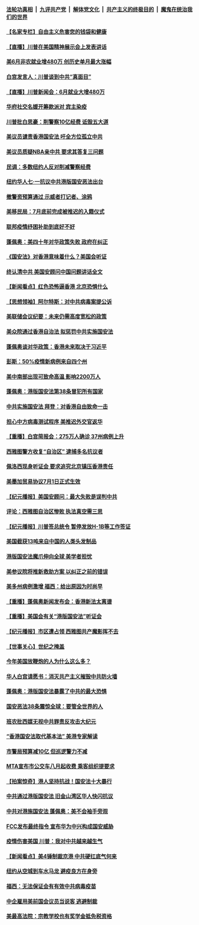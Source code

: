 ####  [法轮功真相](../../../../basic/blob/master/README.md?t=07030102) &nbsp;|&nbsp; [九评共产党](../../../../9ping.md/blob/master/README.md?t=07030102) &nbsp;|&nbsp; [解体党文化](../../../../jtdwh.md/blob/master/README.md?t=07030102)  &nbsp;|&nbsp; [共产主义的终极目的](../../../../gczydzjmd.md/blob/master/README.md?t=07030102) &nbsp;|&nbsp; [魔鬼在统治我们的世界](../../../../mgztzwmdsj.md/blob/master/README.md?t=07030102) 

#### [【名家专栏】自由主义危害您的钱袋和健康](../pages/nsc412/n12227823.md?t=07030102) 

#### [【直播】川普在美国精神展示会上发表讲话](../pages/nsc412/n12227943.md?t=07030102) 

#### [美6月非农就业增480万 创历史单月最大涨幅](../pages/nsc412/n12227911.md?t=07030102) 

#### [白宫发言人：川普谈到中共“真面目”](../pages/nsc412/n12227638.md?t=07030102) 

#### [【直播】川普新闻会：6月就业大增480万](../pages/nsc412/n12227778.md?t=07030102) 

#### [华府社交名媛开筹款派对 宾主染疫](../pages/nsc412/n12227449.md?t=07030102) 

#### [川普批白思豪：削警察10亿经费 诋毁五大道](../pages/nsc412/n12226360.md?t=07030102) 

#### [美议员谴责香港国安法 吁全方位孤立中共](../pages/nsc412/n12227173.md?t=07030102) 

#### [美议员质疑NBA亲中共 要求其答复三问题](../pages/nsc412/n12226782.md?t=07030102) 

#### [民调：多数纽约人反对削减警察经费](../pages/nsc412/n12226365.md?t=07030102) 

#### [纽约华人七‧一抗议中共港版国安恶法出台](../pages/nsc412/n12226352.md?t=07030102) 

#### [撤警资预算通过 示威者打记者、涂鸦](../pages/nsc412/n12226317.md?t=07030102) 

#### [美移民局：7月底前完成被推迟的入籍仪式](../pages/nsc412/n12226333.md?t=07030102) 

#### [联邦疫情纾困补助到底好不好](../pages/nsc412/n12226379.md?t=07030102) 

#### [蓬佩奥：美四十年对华政策失败 政府在纠正](../pages/nsc412/n12226169.md?t=07030102) 

#### [《国安法》对香港意味着什么？美国会听证](../pages/nsc412/n12225932.md?t=07030102) 

#### [终认清中共 美国安顾问中国问题讲话全文](../pages/nsc412/n12225398.md?t=07030102) 

#### [【新闻看点】红色恐怖逼香港 北京恐惧什么](../pages/nsc412/n12225821.md?t=07030102) 

#### [【思想领袖】阿尔特斯：对中共病毒案提公诉](../pages/nsc412/n12132039.md?t=07030102) 

#### [美联储会议纪要：未来仍需高度宽松的政策](../pages/nsc412/n12225944.md?t=07030102) 

#### [美众院通过香港自治法 拟惩罚中共实施国安法](../pages/nsc412/n12225765.md?t=07030102) 

#### [蓬佩奥谈对华政策：香港未来取决于习近平](../pages/nsc412/n12225535.md?t=07030102) 

#### [彭斯：50%疫情新病例来自四个州](../pages/nsc412/n12225661.md?t=07030102) 

#### [美中南部出现可致命高温 影响2200万人](../pages/nsc412/n12225509.md?t=07030102) 

#### [蓬佩奥：港版国安法第38条冒犯所有国家](../pages/nsc412/n12225492.md?t=07030102) 

#### [中共实施国安法 拜登：对香港自由致命一击](../pages/nsc412/n12225488.md?t=07030102) 

#### [担心中方病毒测试程序 美推迟外交官返华](../pages/nsc412/n12225504.md?t=07030102) 

#### [【重播】白宫简报会：275万人确诊 37州病例上升](../pages/nsc412/n12225524.md?t=07030102) 

#### [西雅图警方收复“自治区” 逮捕多名抗议者](../pages/nsc412/n12225413.md?t=07030102) 

#### [佩洛西现身听证会 要求追究北京镇压香港责任](../pages/nsc412/n12225292.md?t=07030102) 

#### [美墨加贸易协议7月1日正式生效](../pages/nsc412/n12225352.md?t=07030102) 

#### [【纪元播报】美国安顾问：最大失败是误判中共](../pages/nsc412/n12225244.md?t=07030102) 

#### [评论：西雅图自治区惨败 执法真空需三思](../pages/nsc412/n12222690.md?t=07030102) 

#### [【纪元播报】川普签总统令 暂停发放H-1B等工作签证](../pages/nsc412/n12225208.md?t=07030102) 

#### [美国截获13吨来自中国的人类头发制品](../pages/nsc412/n12225251.md?t=07030102) 

#### [港版国安法魔爪伸向全球 美学者担忧](../pages/nsc412/n12225012.md?t=07030102) 

#### [美参议院将推新救助方案 以纠正之前的错误](../pages/nsc412/n12224957.md?t=07030102) 

#### [美多州病例激增 福西：给出原因为时尚早](../pages/nsc412/n12224710.md?t=07030102) 

#### [【重播】蓬佩奥新闻发布会：香港新法太离谱](../pages/nsc412/n12224924.md?t=07030102) 

#### [【重播】美国会有关“港版国安法”听证会](../pages/nsc412/n12223128.md?t=07030102) 

#### [【纪元播报】市区遭占领 西雅图共产魔影挥不去](../pages/nsc412/n12224840.md?t=07030102) 

#### [【世事关心】世纪之掩盖](../pages/nsc412/n12223498.md?t=07030102) 

#### [今年美国放鞭炮的人为什么这么多？](../pages/nsc412/n12223569.md?t=07030102) 

#### [华人白宫请愿书：消灭共产主义摧毁中共防火墙](../pages/nsc412/n12223552.md?t=07030102) 

#### [蓬佩奥：港版国安法暴露了中共的最大恐惧](../pages/nsc412/n12224268.md?t=07030102) 

#### [国安恶法38条震惊全球：要管全世界的人](../pages/nsc412/n12224164.md?t=07030102) 

#### [班农批西媒无视中共罪责反攻击大纪元](../pages/nsc412/n12222770.md?t=07030102) 

#### [“香港国安法取代基本法” 美港专家解读](../pages/nsc412/n12223556.md?t=07030102) 

#### [市警局预算减10亿 但巡逻警力不减](../pages/nsc412/n12223572.md?t=07030102) 

#### [MTA宣布市公交车八月起收费 乘客组织提要求](../pages/nsc412/n12223620.md?t=07030102) 

#### [【拍案惊奇】港人坚持抗战！国安法十大暴行](../pages/nsc412/n12223602.md?t=07030102) 

#### [中共通过港版国安法 旧金山湾区华人快闪抗议](../pages/nsc412/n12223529.md?t=07030102) 

#### [中共对港施国安法 蓬佩奥：美不会袖手旁观](../pages/nsc412/n12223421.md?t=07030102) 

#### [FCC发布最终指令 宣布华为中兴构成国安威胁](../pages/nsc412/n12222824.md?t=07030102) 

#### [疫情伤害美国 川普：我对中共越来越生气](../pages/nsc412/n12223407.md?t=07030102) 

#### [【新闻看点】美4锤制裁京港 中共硬扛底气何来](../pages/nsc412/n12223141.md?t=07030102) 

#### [纽约从空城到车水马龙  避疫良方在身旁](../pages/nsc412/n12221562.md?t=07030102) 

#### [福西：无法保证会有有效中共病毒疫苗](../pages/nsc412/n12223027.md?t=07030102) 

#### [中企雇用美前国会议员当说客 逃避制裁](../pages/nsc412/n12222987.md?t=07030102) 

#### [美最高法院：宗教学校也有奖学金抵免税资格](../pages/nsc412/n12222892.md?t=07030102) 

